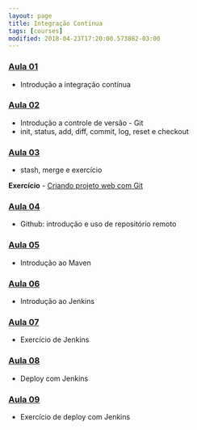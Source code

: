 ```yaml
---
layout: page
title: Integração Contínua
tags: [courses]
modified: 2018-04-23T17:20:00.573882-03:00
---
```


### <a href="https://docs.google.com/presentation/d/1EKugrdo4ONhrFuxWVBeng7CE1U0kmqz59ccktB3ARvE" target="_blank">Aula 01</a>
* Introdução a integração contínua

### <a href="https://docs.google.com/presentation/d/1669EsZWkTyDMnkG5J0oZ--8MiIC8we62RKzzc9cqWbE" target="_blank">Aula 02</a>
* Introdução a controle de versão - Git
* init, status, add, diff, commit, log, reset e checkout

### <a href="https://docs.google.com/presentation/d/19t-r0gygPTpl5AZ2xYrr9P_EIzF-YQvrsF5ddnL3b3o" target="_blank">Aula 03</a>
* stash, merge e exercício

**Exercício** - [Criando projeto web com Git](https://docs.google.com/document/d/1RiIWQx93WLa56gtNJg3M9b-ug28ZE3r9k6mILCNkkWo/edit?usp=sharing)

### <a href="https://docs.google.com/presentation/d/1c7dlfnWsBmllW2wsZ5BNRNLzytodYOso1-Ud523BThg" target="_blank">Aula 04</a>
* Github: introdução e uso de repositório remoto

### <a href="https://docs.google.com/presentation/d/1HdMR2ksEzN8wU87VhyHECaV8tuoV5K34mLhk1r7H7uM" target="_blank">Aula 05</a>
* Introdução ao Maven

### <a href="https://docs.google.com/presentation/d/1nQUTu-vav9_KUK-YUSaJl74JmIr75W-zHg3JvvGixiQ" target="_blank">Aula 06</a>
* Introdução ao Jenkins

### <a href="https://docs.google.com/presentation/d/1x18Tykap0Kv3dBXtiPLQ2As1zqEQRkN0Knd9APhv4B0" target="_blank">Aula 07</a>
* Exercício de Jenkins

### <a href="https://docs.google.com/presentation/d/1ejoQ3l2-cgmznYfapG5BjMf1eVQ-cVH30IdGb1Imc-A" target="_blank">Aula 08</a>
* Deploy com Jenkins

### <a href="https://docs.google.com/presentation/d/1IXYZk_KHwFUJ1PvaykN2Lp1Ze2MZ-feuDxuC13-f9gM" target="_blank">Aula 09</a>
* Exercício de deploy com Jenkins